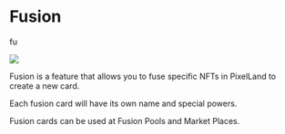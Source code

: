 # Fusion

fu

![](../../.gitbook/assets/pixel\_docs027.png)

Fusion is a feature that allows you to fuse specific NFTs in PixelLand to create a new card.

Each fusion card will have its own name and special powers.

Fusion cards can be used at Fusion Pools and Market Places.
